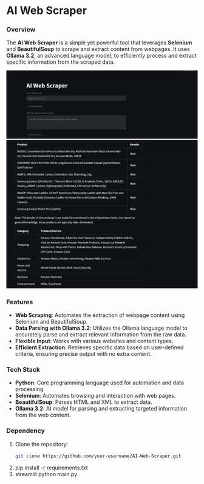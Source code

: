 # AI Web Scraper

### Overview
The **AI Web Scraper** is a simple yet powerful tool that leverages **Selenium** and **BeautifulSoup** to scrape and extract content from webpages. It uses **Ollama 3.2**, an advanced language model, to efficiently process and extract specific information from the scraped data.

![alt text](image.png)
![alt text](image-1.png)

### Features
- **Web Scraping**: Automates the extraction of webpage content using Selenium and BeautifulSoup.
- **Data Parsing with Ollama 3.2**: Utilizes the Ollama language model to accurately parse and extract relevant information from the raw data.
- **Flexible Input**: Works with various websites and content types.
- **Efficient Extraction**: Retrieves specific data based on user-defined criteria, ensuring precise output with no extra content.

### Tech Stack
- **Python**: Core programming language used for automation and data processing.
- **Selenium**: Automates browsing and interaction with web pages.
- **BeautifulSoup**: Parses HTML and XML to extract data.
- **Ollama 3.2**: AI model for parsing and extracting targeted information from the web content.

### Dependency 
1. Clone the repository:
   ```bash
   git clone https://github.com/your-username/AI-Web-Scraper.git
2. pip install -r requirements.txt
3. streamlit python main.py
